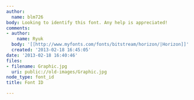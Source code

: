 ```yaml
---
author:
  name: blm726
body: Looking to identify this font. Any help is appreciated!
comments:
- author:
    name: Ryuk
  body: '[[http://www.myfonts.com/fonts/bitstream/horizon/|Horizon]]'
  created: '2013-02-18 16:45:05'
date: '2013-02-18 16:40:46'
files:
- filename: Graphic.jpg
  uri: public://old-images/Graphic.jpg
node_type: font_id
title: Font ID

---
```

